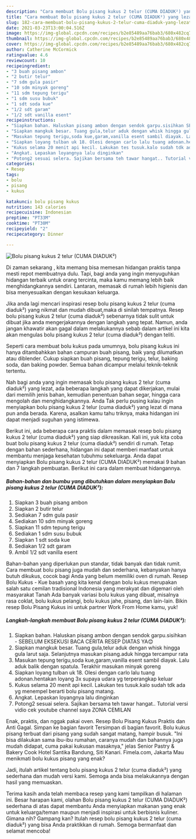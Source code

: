 ```yaml
---
description: "Cara membuat Bolu pisang kukus 2 telur (CUMA DIADUK²) yang lezat Untuk Jualan"
title: "Cara membuat Bolu pisang kukus 2 telur (CUMA DIADUK²) yang lezat Untuk Jualan"
slug: 182-cara-membuat-bolu-pisang-kukus-2-telur-cuma-diaduk-yang-lezat-untuk-jualan
date: 2021-03-23T13:00:04.516Z
image: https://img-global.cpcdn.com/recipes/b2e85489aa76bab3/680x482cq70/bolu-pisang-kukus-2-telur-cuma-diaduk-foto-resep-utama.jpg
thumbnail: https://img-global.cpcdn.com/recipes/b2e85489aa76bab3/680x482cq70/bolu-pisang-kukus-2-telur-cuma-diaduk-foto-resep-utama.jpg
cover: https://img-global.cpcdn.com/recipes/b2e85489aa76bab3/680x482cq70/bolu-pisang-kukus-2-telur-cuma-diaduk-foto-resep-utama.jpg
author: Catherine McCormick
ratingvalue: 4.6
reviewcount: 10
recipeingredient:
- "3 buah pisang ambon"
- "2 butir telur"
- "7 sdm gula pasir"
- "10 sdm minyak goreng"
- "11 sdm tepung terigu"
- "1 sdm susu bubuk"
- "1 sdt soda kue"
- "1/2 sdt garam"
- "1/2 sdt vanilla esent"
recipeinstructions:
- "Siapkan bahan. Haluskan pisang ambon dengan sendok garpu.sisihkan SEBELUM EKSEKUSI BACA CERITA RESEP DIATAS YA😊"
- "Siapkan mangkuk besar. Tuang gula,telur aduk dengan whisk hingga gula larut saja. Selanjutnya masukan pisang.aduk hingga tercampur rata"
- "Masukan tepung terigu,soda kue,garam,vanilla esent sambil diayak. Lalu aduk balik dengan spatula. Terakhir masukan minyak goreng"
- "Siapkan loyang tulban uk 18. Olesi dengan carlo lalu tuang adonan.hentakan loyang 3x supaya udara yg terperangkap keluar"
- "Kukus selama 20 menit api kecil. Lakukan tes tusuk.kalo sudah tdk ada yg menempel berarti bolu pisang matang."
- "Angkat. Lepaskan loyangnya lalu dinginkan"
- "Potong2 sesuai selera. Sajikan bersama teh tawar hangat.. Tutorial versi vidio cek youtube channel saya ZONA CEMILAN"
categories:
- Resep
tags:
- bolu
- pisang
- kukus

katakunci: bolu pisang kukus 
nutrition: 143 calories
recipecuisine: Indonesian
preptime: "PT33M"
cooktime: "PT30M"
recipeyield: "2"
recipecategory: Dinner

---
```



![Bolu pisang kukus 2 telur (CUMA DIADUK²)](https://img-global.cpcdn.com/recipes/b2e85489aa76bab3/680x482cq70/bolu-pisang-kukus-2-telur-cuma-diaduk-foto-resep-utama.jpg)

Di zaman  sekarang , kita memang bisa memesan hidangan praktis tanpa mesti repot membuatnya dulu. Tapi, bagi anda yang ingin menyuguhkan hidangan terbaik untuk orang tercinta, maka kamu memang lebih baik menghidangkannya sendiri. Lantaran, memasak di rumah lebih higienis dan bisa menyesuaikan dengan kesukaan keluarga.

Jika anda lagi mencari inspirasi resep bolu pisang kukus 2 telur (cuma diaduk²) yang nikmat dan mudah dibuat,maka di sinilah tempatnya. Resep bolu pisang kukus 2 telur (cuma diaduk²)  sebenarnya tidak sulit untuk dibuat jika anda mengerjakannya dengan langkah yang tepat. Namun, anda jangan khawatir akan gagal dalam melakukannya 
sebab dalam artikel ini kita akan mengulas bolu pisang kukus 2 telur (cuma diaduk²) dengan teliti.  

Seperti cara membuat bolu kukus pada umumnya, bolu pisang kukus ini hanya ditambahkkan bahan campuran buah pisang, baik yang dilumatkan atau diblender. Cukup siapkan buah pisang, tepung terigu, telur, baking soda, dan baking powder. Semua bahan dicampur melalui teknik-teknik tertentu.

Nah bagi anda yang ingin memasak bolu pisang kukus 2 telur (cuma diaduk²) yang lezat, ada beberapa langkah yang dapat dikerjakan, mulai dari memilih jenis bahan, kemudian penentuan bahan segar, hingga cara mengolah dan menghidangkannya. Anda Tak perlu pusing kalau ingin menyiapkan bolu pisang kukus 2 telur (cuma diaduk²) yang lezat di mana pun anda berada. Karena, asalkan kamu  tahu triknya, maka hidangan ini dapat menjadi suguhan yang istimewa.

Berikut ini, ada beberapa cara praktis  dalam memasak resep bolu pisang kukus 2 telur (cuma diaduk²) yang siap dikreasikan. Kali ini, yuk kita coba buat bolu pisang kukus 2 telur (cuma diaduk²) sendiri di rumah. Tetap dengan bahan sederhana, hidangan ini dapat memberi manfaat untuk membantu menjaga kesehatan tubuhmu sekeluarga. Anda dapat menyiapkan Bolu pisang kukus 2 telur (CUMA DIADUK²) memakai 9 bahan dan 7 langkah pembuatan. Berikut ini cara dalam membuat hidangannya.

<!--inarticleads1-->

##### Bahan-bahan dan bumbu yang dibutuhkan dalam menyiapkan Bolu pisang kukus 2 telur (CUMA DIADUK²):

1. Siapkan 3 buah pisang ambon
1. Siapkan 2 butir telur
1. Sediakan 7 sdm gula pasir
1. Sediakan 10 sdm minyak goreng
1. Siapkan 11 sdm tepung terigu
1. Sediakan 1 sdm susu bubuk
1. Siapkan 1 sdt soda kue
1. Sediakan 1/2 sdt garam
1. Ambil 1/2 sdt vanilla esent


Bahan-bahan yang diperlukan pun standar, tidak banyak dan tidak rumit. Cara membuat bolu pisang juga mudah dan sederhana, kebanyakan hanya butuh dikukus, cocok bagi Anda yang belum memiliki oven di rumah. Resep Bolu Kukus - Kue basah yang kita kenal dengan bolu kukus merupakan salah satu cemilan tradisional Indonesia yang merakyat dan digemari oleh masyarakat Tanah Ada banyak variasi bolu kukus yang dibuat, misalnya rasa coklat, bolu kukus pelangi, bolu kukus jahe, pisang, dan lain-lain. Bikin resep Bolu Pisang Kukus ini untuk partner Work From Home kamu, yuk! 

<!--inarticleads2-->

##### Langkah-langkah membuat Bolu pisang kukus 2 telur (CUMA DIADUK²):

1. Siapkan bahan. Haluskan pisang ambon dengan sendok garpu.sisihkan - SEBELUM EKSEKUSI BACA CERITA RESEP DIATAS YA😊
1. Siapkan mangkuk besar. Tuang gula,telur aduk dengan whisk hingga gula larut saja. Selanjutnya masukan pisang.aduk hingga tercampur rata
1. Masukan tepung terigu,soda kue,garam,vanilla esent sambil diayak. Lalu aduk balik dengan spatula. Terakhir masukan minyak goreng
1. Siapkan loyang tulban uk 18. Olesi dengan carlo lalu tuang adonan.hentakan loyang 3x supaya udara yg terperangkap keluar
1. Kukus selama 20 menit api kecil. Lakukan tes tusuk.kalo sudah tdk ada yg menempel berarti bolu pisang matang.
1. Angkat. Lepaskan loyangnya lalu dinginkan
1. Potong2 sesuai selera. Sajikan bersama teh tawar hangat.. Tutorial versi vidio cek youtube channel saya ZONA CEMILAN


Enak, praktis, dan nggak pakai oven. Resep Bolu Pisang Kukus Praktis dan Anti Gagal. Simpan ke bagian favorit Tersimpan di bagian favorit. Bolu kukus pisang terbuat dari pisang yang sudah sangat matang, hampir busuk. &#34;Ini bisa dilakukan sama ibu-ibu rumahan, caranya mudah dan bahannya juga mudah didapat, cuma pakai kukusan masaknya,&#34; jelas Senior Pastry &amp; Bakery Cook Hotel Santika Bandung, Siti Kanari. Fimela.com, Jakarta Mau menikmati bolu kukus pisang yang enak? 

Jadi, itulah artikel tentang  bolu pisang kukus 2 telur (cuma diaduk²)  yang sederhana dan mudah versi kami. Semoga anda bisa melakukannya dengan hasil yang memuaskan. 

Terima kasih anda telah membaca resep yang kami tampilkan di halaman ini. Besar harapan kami, olahan  Bolu pisang kukus 2 telur (CUMA DIADUK²) sederhana di atas dapat membantu Anda menyiapkan makanan yang enak untuk keluarga/teman maupun menjadi inspirasi untuk berbisnis kuliner. Gimana nih? Gampang kan? Itulah resep bolu pisang kukus 2 telur (cuma diaduk²) yang bisa Anda praktikkan di rumah. Semoga bermanfaat dan selamat mencoba!

